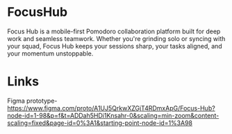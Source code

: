 # FocusHub
Focus Hub is a mobile-first Pomodoro collaboration platform built for deep work and seamless teamwork. Whether you're grinding solo or syncing with your squad, Focus Hub keeps your sessions sharp, your tasks aligned, and your momentum unstoppable.
# Links
Figma prototype-https://www.figma.com/proto/A1UJ5QrkwXZGjT4RDmxApG/Focus-Hub?node-id=1-98&p=f&t=ADDah5HDi1Knsahr-0&scaling=min-zoom&content-scaling=fixed&page-id=0%3A1&starting-point-node-id=1%3A98
